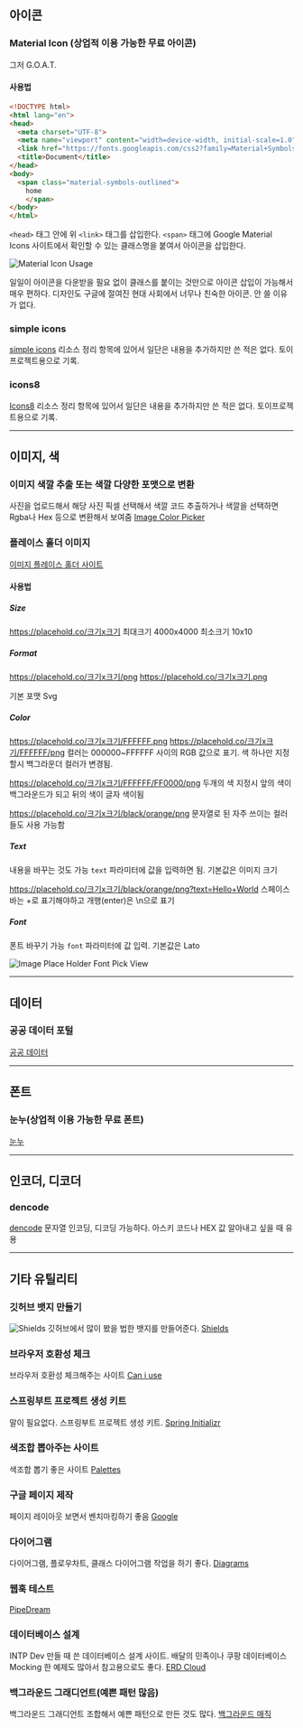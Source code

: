 ## 아이콘
### Material Icon (상업적 이용 가능한 무료 아이콘)
그저 G.O.A.T.

#### 사용법
```html
<!DOCTYPE html>
<html lang="en">
<head>
  <meta charset="UTF-8">
  <meta name="viewport" content="width=device-width, initial-scale=1.0">
  <link href="https://fonts.googleapis.com/css2?family=Material+Symbols+Outlined" rel="stylesheet" />
  <title>Document</title>
</head>
<body>
  <span class="material-symbols-outlined">
    home
    </span>
</body>
</html>
```

`<head>` 태그 안에 위 `<link>` 태그를 삽입한다. `<span>` 태그에 Google Material Icons 사이트에서 확인할 수 있는 클래스명을 붙여서 아이콘을 삽입한다.

![Material Icon Usage](https://i.imgur.com/J7WHSKY.png)

일일이 아이콘을 다운받을 필요 없이 클래스를 붙이는 것만으로 아이콘 삽입이 가능해서 매우 편하다. 디자인도 구글에 절여진 현대 사회에서 너무나 친숙한 아이콘. 안 쓸 이유가 없다.

### simple icons
[simple icons](https://simpleicons.org/)
리소스 정리 항목에 있어서 일단은 내용을 추가하지만 쓴 적은 없다. 토이프로젝트용으로 기록.

### icons8
[Icons8](https://icons8.com/)
리소스 정리 항목에 있어서 일단은 내용을 추가하지만 쓴 적은 없다. 토이프로젝트용으로 기록.

---

## 이미지, 색
### 이미지 색깔 추출 또는 색깔 다양한 포맷으로 변환
사진을 업로드해서 해당 사진 픽셀 선택해서 색깔 코드 추출하거나 색깔을 선택하면 Rgba나 Hex 등으로 변환해서 보여줌
[Image Color Picker](https://imagecolorpicker.com/ko)

### 플레이스 홀더 이미지

[이미지 플레이스 홀더 사이트](https://placehold.co/)

#### 사용법

##### Size
https://placehold.co/크기x크기
최대크기 4000x4000
최소크기 10x10

##### Format
https://placehold.co/크기x크기/png
https://placehold.co/크기x크기.png

기본 포맷 Svg

##### Color
https://placehold.co/크기x크기/FFFFFF.png
https://placehold.co/크기x크기/FFFFFF/png
컬러는 000000~FFFFFF 사이의  RGB 값으로 표기.
색 하나만 지정할시 백그라운더 컬러가 변경됨.

https://placehold.co/크기x크기/FFFFFF/FF0000/png
두개의 색 지정시 앞의 색이 백그라운드가 되고 뒤의 색이 글자 색이됨

https://placehold.co/크기x크기/black/orange/png
문자열로 된 자주 쓰이는 컬러들도 사용 가능함

##### Text

내용을 바꾸는 것도 가능
`text` 파라미터에 값을 입력하면 됨.
기본값은 이미지 크기

https://placehold.co/크기x크기/black/orange/png?text=Hello+World
스페이스바는 +로 표기해야하고 개행(enter)은 \n으로 표기

##### Font

폰트 바꾸기 가능
`font` 파라미터에 값 입력.
기본값은 Lato

![Image Place Holder Font Pick View](https://i.imgur.com/A2Vcuv7.png)


---

## 데이터
### 공공 데이터 포털
[공공 데이터](https://www.data.go.kr/)

---

## 폰트
### 눈누(상업적 이용 가능한 무료 폰트)
[눈누](https://noonnu.cc/)

---

## 인코더, 디코더
### dencode
[dencode](https://dencode.com/)
문자열 인코딩, 디코딩 가능하다. 아스키 코드나 HEX 값 알아내고 싶을 때 유용

---

## 기타 유틸리티
### 깃허브 뱃지 만들기
![Shields](https://i.imgur.com/JOJmpW8.png)
깃허브에서 많이 봤을 법한 뱃지를 만들어준다.
[Shields](https://shields.io/badges)

### 브라우저 호환성 체크
브라우저 호환성 체크해주는 사이트
[Can i use](https://caniuse.com/)

### 스프링부트 프로젝트 생성 키트
말이 필요없다. 스프링부트 프로젝트 생성 키트.
[Spring Initializr](https://start.spring.io/)

### 색조합 뽑아주는 사이트
색조합 뽑기 좋은 사이트
[Palettes](https://flatuicolors.com)

### 구글 페이지 제작
페이지 레이아웃 보면서 벤치마킹하기 좋음
[Google](https://sites.google.com/new)

### 다이어그램
다이어그램, 플로우차트, 클래스 다이어그램 작업을 하기 좋다.
[Diagrams](https://app.diagrams.net/)

### 웹훅 테스트
[PipeDream](https://pipedream.com/)

### 데이터베이스 설계
INTP Dev 만들 때 쓴 데이터베이스 설계 사이트.
배달의 민족이나 쿠팡 데이터베이스 Mocking 한 예제도 많아서 참고용으로도 좋다.
[ERD Cloud](https://www.erdcloud.com/)

### 백그라운드 그래디언트(예쁜 패턴 많음)
백그라운드 그래디언트 조합해서 예쁜 패턴으로 만든 것도 많다.
[백그라운드 매직](https://www.gradientmagic.com/)